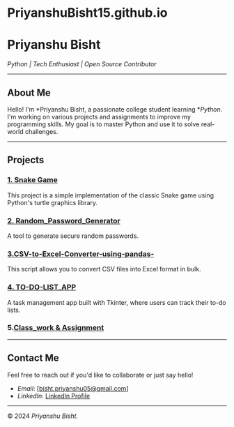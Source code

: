 # PriyanshuBisht15.github.io
# Priyanshu Bisht
*Python | Tech Enthusiast | Open Source Contributor*  

---

## About Me
Hello! I'm *Priyanshu Bisht, a passionate college student learning **Python*. I'm working on various projects and assignments to improve my programming skills. My goal is to master Python and use it to solve real-world challenges.


---

## Projects

### [1. Snake Game](https://github.com/PriyanshuBisht15/Snake-Game)
This project is a simple implementation of the classic Snake game using Python's turtle graphics library.

### [2. Random_Password_Generator](https://github.com/PriyanshuBisht15/Random-Password-Generator)
A tool to generate secure random passwords.

### [3.CSV-to-Excel-Converter-using-pandas- ](https://github.com/PriyanshuBisht15/CSV-to-Excel-Converter-using-pandas-)
This script allows you to convert CSV files into Excel format in bulk.

### [4. TO-DO-LIST_APP](https://github.com/PriyanshuBisht15/TO-DO-LIST-App)
A task management app built with Tkinter, where users can track their to-do lists.

### 5.[Class_work & Assignment](https://github.com/PriyanshuBisht15/B1_Mca)


---

## Contact Me  
Feel free to reach out if you'd like to collaborate or just say hello!  
- *Email*: [bisht.priyanshu05@gmail.com]
- *LinkedIn*: [LinkedIn Profile](https://www.linkedin.com/in/priyanshu-bisht-20b29521b/)

---

© 2024 *Priyanshu Bisht*.
